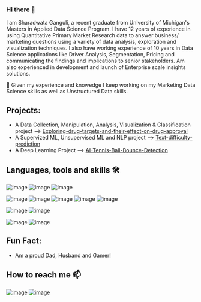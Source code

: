 ### Hi there 👋

I am Sharadwata Ganguli, a recent graduate from University of Michigan's Masters in Applied Data Science Program. I have	12 years of experience in using Quantitative Primary Market Research data to answer business/ marketing questions using a variety of data analysis, exploration and visualization techniques. I also have working experience of 10 years in Data Science applications like Driver Analysis, Segmentation, Pricing and communicating the findings and implications to senior stakeholders. Am also experienced in development and launch of Enterprise scale insights solutions.

🔭 Given my experience and knowedge I keep working on my Marketing Data Science skills as well as Unstructured Data skills.


## Projects:
* A Data Collection, Manipulation, Analysis, Visualization & Classification project --> <a href="https://github.com/s-ganguli/Exploring-drug-targets-and-their-effect-on-drug-approval"> Exploring-drug-targets-and-their-effect-on-drug-approval</a>
* A Supervized ML, Unsupervised ML and NLP project --> <a href="https://github.com/s-ganguli/Text-difficulty-prediction"> Text-difficulty-prediction</a>
* A Deep Learning Project --> <a href="https://github.com/s-ganguli/AI-Tennis-Ball-Bounce-Detection"> AI-Tennis-Ball-Bounce-Detection</a>


## Languages, tools and skills 🛠
![image](https://user-images.githubusercontent.com/86696198/170815126-2b44ed7f-e8cf-4c22-8f7c-f362e8333a27.png)
![image](https://user-images.githubusercontent.com/86696198/170815130-d3289971-a1f0-49ae-b32c-9a493fe5ca1a.png)
![image](https://user-images.githubusercontent.com/86696198/170815138-df58b430-05c4-4006-93a3-98fa84613dd2.png)

![image](https://user-images.githubusercontent.com/86696198/170815144-678de0ed-f5be-4dbd-81f0-66533554c439.png)
![image](https://user-images.githubusercontent.com/86696198/170815149-7c8a16e5-851e-46fe-9953-4e0307920195.png)
![image](https://user-images.githubusercontent.com/86696198/170815152-aed8ef9d-9e5e-4566-817c-7ff938417a07.png)
![image](https://user-images.githubusercontent.com/86696198/170815157-b0ced241-76fd-4c31-8483-0761c1de8f3d.png)
![image](https://user-images.githubusercontent.com/86696198/170815594-ac182a5b-03d2-41a7-bb2a-2621e08e3321.png)


![image](https://user-images.githubusercontent.com/86696198/170815159-1b8b309e-0a92-41f0-809a-4fe99a5ab30c.png)
![image](https://user-images.githubusercontent.com/86696198/170815165-65bc25e6-b157-4c49-8196-b8864bd2a04b.png)

![image](https://user-images.githubusercontent.com/86696198/170815499-d5a511e8-f30b-40aa-a93a-9efc5a1c7f0f.png)
![image](https://user-images.githubusercontent.com/86696198/170815510-191d5b1b-3915-4b26-b178-33bd78b0cf13.png)



## Fun Fact:
* Am a proud Dad, Husband and Gamer! 

## How to reach me 📫
<a href="https://in.linkedin.com/in/sharadwataganguli">![image](https://user-images.githubusercontent.com/86696198/170815000-922ec508-9a1d-499c-82e9-ac2eca1b6e7e.png)</a> <a href="mailto:sharadwata.ganguli@gmail.com">![image](https://user-images.githubusercontent.com/86696198/170815077-5cb6fb56-0d32-47eb-b3b9-6fd7a7cba5c9.png)</a>

<!--
**s-ganguli/s-ganguli** is a ✨ _special_ ✨ repository because its `README.md` (this file) appears on your GitHub profile.

Here are some ideas to get you started:

- 🔭 I’m currently working on ...
- 🌱 I’m currently learning ...
- 👯 I’m looking to collaborate on ...
- 🤔 I’m looking for help with ...
- 💬 Ask me about ...
- 📫 How to reach me: ...
- 😄 Pronouns: ...
- ⚡ Fun fact: ...
-->
